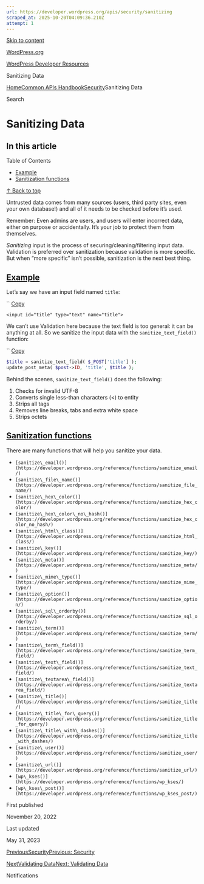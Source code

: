 ```yaml
---
url: https://developer.wordpress.org/apis/security/sanitizing
scraped_at: 2025-10-20T04:09:36.210Z
attempt: 1
---
```


[Skip to content](https://developer.wordpress.org/apis/security/sanitizing/#wp--skip-link--target)

[WordPress.org](https://wordpress.org/)

[WordPress Developer Resources](https://developer.wordpress.org/)

Sanitizing Data


[Home](https://developer.wordpress.org/)[Common APIs Handbook](https://developer.wordpress.org/apis/)[Security](https://developer.wordpress.org/apis/security/)Sanitizing Data

Search

# Sanitizing Data

## In this article

Table of Contents

- [Example](https://developer.wordpress.org/apis/security/sanitizing/#example)
- [Sanitization functions](https://developer.wordpress.org/apis/security/sanitizing/#sanitization-functions)

[↑ Back to top](https://developer.wordpress.org/apis/security/sanitizing/#wp--skip-link--target)

Untrusted data comes from many sources (users, third party sites, even your own database!) and all of it needs to be checked before it’s used.

Remember: Even admins are users, and users will enter incorrect data, either on purpose or accidentally. It’s your job to protect them from themselves.

_Sanitizing_ input is the process of securing/cleaning/filtering input data. Validation is preferred over sanitization because validation is more specific. But when “more specific” isn’t possible, sanitization is the next best thing.

## [Example](https://developer.wordpress.org/apis/security/sanitizing/\#example)

Let’s say we have an input field named `title`:

``
[Copy](https://developer.wordpress.org/apis/security/sanitizing/#)

```markup
<input id="title" type="text" name="title">
```

We can’t use Validation here because the text field is too general: it can be anything at all. So we sanitize the input data with the `sanitize_text_field()` function:

``
[Copy](https://developer.wordpress.org/apis/security/sanitizing/#)

```php
$title = sanitize_text_field( $_POST['title'] );
update_post_meta( $post->ID, 'title', $title );
```

Behind the scenes, `sanitize_text_field()` does the following:

1. Checks for invalid UTF-8
2. Converts single less-than characters (<) to entity
3. Strips all tags
4. Removes line breaks, tabs and extra white space
5. Strips octets

## [Sanitization functions](https://developer.wordpress.org/apis/security/sanitizing/\#sanitization-functions)

There are many functions that will help you sanitize your data.

- `[sanitize\_email()](https://developer.wordpress.org/reference/functions/sanitize_email/)`
- `[sanitize\_file\_name()](https://developer.wordpress.org/reference/functions/sanitize_file_name/)`
- `[sanitize\_hex\_color()](https://developer.wordpress.org/reference/functions/sanitize_hex_color/)`
- `[sanitize\_hex\_color\_no\_hash()](https://developer.wordpress.org/reference/functions/sanitize_hex_color_no_hash/)`
- `[sanitize\_html\_class()](https://developer.wordpress.org/reference/functions/sanitize_html_class/)`
- `[sanitize\_key()](https://developer.wordpress.org/reference/functions/sanitize_key/)`
- `[sanitize\_meta()](https://developer.wordpress.org/reference/functions/sanitize_meta/)`
- `[sanitize\_mime\_type()](https://developer.wordpress.org/reference/functions/sanitize_mime_type/)`
- `[sanitize\_option()](https://developer.wordpress.org/reference/functions/sanitize_option/)`
- `[sanitize\_sql\_orderby()](https://developer.wordpress.org/reference/functions/sanitize_sql_orderby/)`
- `[sanitize\_term()](https://developer.wordpress.org/reference/functions/sanitize_term/)`
- `[sanitize\_term\_field()](https://developer.wordpress.org/reference/functions/sanitize_term_field/)`
- `[sanitize\_text\_field()](https://developer.wordpress.org/reference/functions/sanitize_text_field/)`
- `[sanitize\_textarea\_field()](https://developer.wordpress.org/reference/functions/sanitize_textarea_field/)`
- `[sanitize\_title()](https://developer.wordpress.org/reference/functions/sanitize_title/)`
- `[sanitize\_title\_for\_query()](https://developer.wordpress.org/reference/functions/sanitize_title_for_query/)`
- `[sanitize\_title\_with\_dashes()](https://developer.wordpress.org/reference/functions/sanitize_title_with_dashes/)`
- `[sanitize\_user()](https://developer.wordpress.org/reference/functions/sanitize_user/)`
- `[sanitize\_url()](https://developer.wordpress.org/reference/functions/sanitize_url/)`
- `[wp\_kses()](https://developer.wordpress.org/reference/functions/wp_kses/)`
- `[wp\_kses\_post()](https://developer.wordpress.org/reference/functions/wp_kses_post/)`

First published

November 20, 2022

Last updated

May 31, 2023

[PreviousSecurityPrevious: Security](https://developer.wordpress.org/apis/security/)

[NextValidating DataNext: Validating Data](https://developer.wordpress.org/apis/security/data-validation/)

Notifications